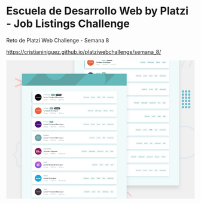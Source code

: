 # Escuela de Desarrollo Web by Platzi - Job Listings Challenge

Reto de Platzi Web Challenge - Semana 8

https://cristianiniguez.github.io/platziwebchallenge/semana_8/

![desktop-preview.jpg](./design/desktop-preview.jpg)
